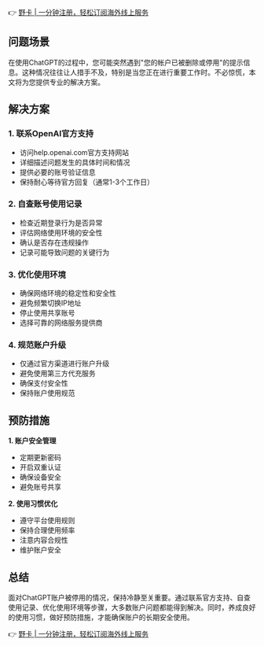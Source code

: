 👉 [野卡 | 一分钟注册，轻松订阅海外线上服务](https://bit.ly/bewildcard)

## 问题场景

在使用ChatGPT的过程中，您可能突然遇到"您的帐户已被删除或停用"的提示信息。这种情况往往让人措手不及，特别是当您正在进行重要工作时。不必惊慌，本文将为您提供专业的解决方案。

## 解决方案

### 1. 联系OpenAI官方支持

- 访问help.openai.com官方支持网站
- 详细描述问题发生的具体时间和情况
- 提供必要的账号验证信息
- 保持耐心等待官方回复（通常1-3个工作日）

### 2. 自查账号使用记录

- 检查近期登录行为是否异常
- 评估网络使用环境的安全性
- 确认是否存在违规操作
- 记录可能导致问题的关键行为

### 3. 优化使用环境

- 确保网络环境的稳定性和安全性
- 避免频繁切换IP地址
- 停止使用共享账号
- 选择可靠的网络服务提供商

### 4. 规范账户升级

- 仅通过官方渠道进行账户升级
- 避免使用第三方代充服务
- 确保支付安全性
- 保持账户使用规范

## 预防措施

**1. 账户安全管理**
- 定期更新密码
- 开启双重认证
- 确保设备安全
- 避免账号共享

**2. 使用习惯优化**
- 遵守平台使用规则
- 保持合理使用频率
- 注意内容合规性
- 维护账户安全

## 总结

面对ChatGPT账户被停用的情况，保持冷静至关重要。通过联系官方支持、自查使用记录、优化使用环境等步骤，大多数账户问题都能得到解决。同时，养成良好的使用习惯，做好预防措施，才能确保账户的长期安全使用。

👉 [野卡 | 一分钟注册，轻松订阅海外线上服务](https://bit.ly/bewildcard)